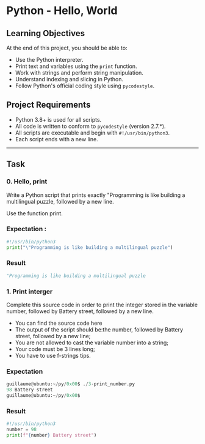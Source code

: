# Python - Hello, World

## Learning Objectives
At the end of this project, you should be able to:
- Use the Python interpreter.
- Print text and variables using the `print` function.
- Work with strings and perform string manipulation.
- Understand indexing and slicing in Python.
- Follow Python's official coding style using `pycodestyle`.


## Project Requirements
- Python 3.8+ is used for all scripts.
- All code is written to conform to `pycodestyle` (version 2.7.*).
- All scripts are executable and begin with `#!/usr/bin/python3`.
- Each script ends with a new line.

---

## Task

### 0. Hello, print
Write a Python script that prints exactly "Programming is like building a multilingual puzzle, followed by a new line.

Use the function print.

### Expectation : 
```Python
#!/usr/bin/python3
print("\"Programming is like building a multilingual puzzle")
``` 

### Result 
```Python
"Programming is like building a multilingual puzzle
```

### 1. Print interger
Complete this source code in order to print the integer stored in the variable number, followed by Battery street, followed by a new line.

- You can find the source code here
- The output of the script should be:the number, followed by Battery street,
  followed by a new line;
- You are not allowed to cast the variable number into a string;
- Your code must be 3 lines long;
- You have to use f-strings tips.

### Expectation 
```Python
guillaume@ubuntu:~/py/0x00$ ./3-print_number.py
98 Battery street
guillaume@ubuntu:~/py/0x00$ 
```
### Result
```Python
#!/usr/bin/python3
number = 98
print(f"{number} Battery street")
```

